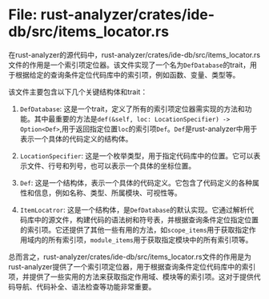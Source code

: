 # File: rust-analyzer/crates/ide-db/src/items_locator.rs

在rust-analyzer的源代码中，rust-analyzer/crates/ide-db/src/items_locator.rs文件的作用是一个索引项定位器。该文件实现了一个名为`DefDatabase`的trait，用于根据给定的查询条件定位代码库中的索引项，例如函数、变量、类型等。

该文件主要包含以下几个关键结构体和trait：

1. `DefDatabase`: 这是一个trait，定义了所有的索引项定位器需实现的方法和功能。其中最重要的方法是`def(&self, loc: LocationSpecifier) -> Option<Def>`,用于返回指定位置`loc`的索引项`Def`。`Def`是rust-analyzer中用于表示一个具体的代码定义的结构体。

2. `LocationSpecifier`: 这是一个枚举类型，用于指定代码库中的位置。它可以表示文件、行号和列号，也可以表示一个具体的坐标位置。

3. `Def`: 这是一个结构体，表示一个具体的代码定义。它包含了代码定义的各种属性和信息，例如名称、类型、所属模块、可视性等。

4. `ItemLocatror`: 这是一个结构体，是`DefDatabase`的默认实现。它通过解析代码库中的源文件，构建代码的语法树和符号表，并根据查询条件定位指定位置的索引项。它还提供了其他一些有用的方法，如`scope_items`用于获取指定作用域内的所有索引项，`module_items`用于获取指定模块中的所有索引项等。

总而言之，rust-analyzer/crates/ide-db/src/items_locator.rs文件的作用是为rust-analyzer提供了一个索引项定位器，用于根据查询条件定位代码库中的索引项，并提供了一些实用的方法来获取指定作用域、模块等的索引项。这对于提供代码导航、代码补全、语法检查等功能非常重要。

